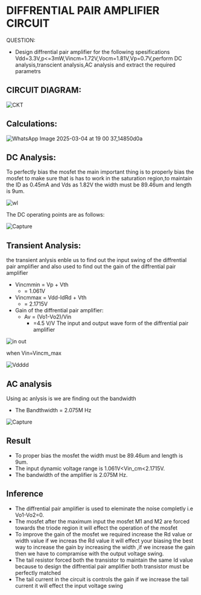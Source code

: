 # DIFFRENTIAL PAIR AMPLIFIER CIRCUIT
   QUESTION:
   - Design diffrential pair amplifier for the following spesifications Vdd=3.3V,p<=3mW,Vincm=1.72V,Vocm=1.81V,Vp=0.7V,perform DC analysis,transcient analysis,AC analysis and extract the required 
   parametrs

## CIRCUIT DIAGRAM:

![CKT](https://github.com/user-attachments/assets/ec518483-b0a0-4163-b628-21b4dde56f8f)

## Calculations:
![WhatsApp Image 2025-03-04 at 19 00 37_14850d0a](https://github.com/user-attachments/assets/ea831526-cf8d-48ed-9609-abcde37a6d7a)


## DC Analysis:

To perfectly bias the mosfet the main important thing is to properly bias the mosfet to make sure that is has to work in the saturation region,to maintain the ID as 0.45mA and Vds as 1.82V  the width must be 89.46um and length is 9um.

![wl](https://github.com/user-attachments/assets/e4a02964-756e-4bfd-8ac7-41dc5d3f12d3)

The DC operating points are as follows:

![Capture](https://github.com/user-attachments/assets/bd8f8c7a-0902-4aca-ba6b-b42d5ea46233)

## Transient Analysis:
the transient anlysis enble us to find out the input swing of the diffrential pair amplifier and also used to find out the gain of the diffrential pair amplifier 
   - Vincmmin = Vp + Vth
     - = 1.061V
   - Vincmmax = Vdd-IdRd + Vth
     - = 2.1715V
- Gain of the diffrential pair amplifier:
   - Av = (Vo1-Vo2)/Vin
     - =4.5 V/V 
The input and output wave form of the diffrential pair amplifier 

![in out](https://github.com/user-attachments/assets/86132609-e4a2-40a1-8560-01fcfb8f2e7d)

when Vin=Vincm_max

![Vdddd](https://github.com/user-attachments/assets/c542447a-9ffc-4f34-beb2-4a6d751171c3)

## AC analysis

Using  ac anlysis is we are finding out the bandwidth
- The Bandthwidth = 2.075M Hz

![Capture](https://github.com/user-attachments/assets/43b60445-072d-48f9-8c8f-15d9d2e768a4)

## Result 
- To proper bias the mosfet the width must be 89.46um and length is 9um.
- The input dynamic voltage range is  1.061V<Vin_cm<2.1715V.
- The bandwidth of the amplifier is 2.075M Hz.
## Inference
- The diffrential pair amplifier is used to eleminate the noise completly i.e Vo1-Vo2=0.
- The mosfet after the maximum input the mosfet M1 and M2 are forced towards the triode region it will effect the operation of the mosfet
- To improve the gain of the mosfet we required increase the Rd value or width value if we increas the Rd value it will effect your biasing the best way to increase the gain by increasing the width ,if we increase the gain then we have to compramise with the output voltage swing.
- The tail resistor forced both the transistor to maintain the same Id value because to design the diffrential pair amplifier both transistor must be perfectly matched
- The tail current in the circuit is controls the gain if we increase the tail current it will effect the input voltage swing






  
